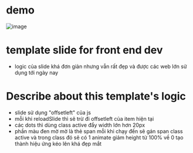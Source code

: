 # demo

![image](https://github.com/user-attachments/assets/6db9aa02-3de1-4340-b704-795c729bd0ad)


# template slide for front end dev

-   logic của slide khá đơn giản nhưng vẫn rất đẹp và được các web lớn sử dụng tới ngày nay

# Describe about this template's logic

-   slide sử dụng "offsetleft" của js
-   mỗi khi reloadSlide thì sẽ trừ đi offsetleft của item hiện tại
-   các dots thì dùng class active đẩy width lớn hơn 20px
-   phần màu đen mờ mờ là thẻ span mỗi khi chạy đến sẽ gán span class active và trong class đó sẽ có 1 animate giảm height từ 100% về 0 tạo thành hiệu ứng kéo lên khá đẹp mắt
